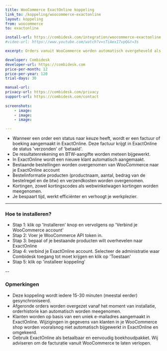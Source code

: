```yaml
---
title: WooCommerce ExactOnline koppeling
link_to: /koppeling/woocommerce-exactonline
layout: koppeling
from: woocommerce
to: exactonline

install-url: https://combidesk.com/integration/woocommerce-exactonline
#video-url: https://www.youtube.com/watch?v=sTiAexI7vpQ&t=3s

excerpt: Orders vanuit WooCommerce worden automatisch overgeheveld als boekingen of facturen in ExactOnline. 

developer: Combidesk  
developer-url: https://combidesk.com
price-per-month: 12
price-per-year: 120
trial-days: 30

manual-url: 
privacy-url: https://combidesk.com/privacy
support-url: https://combidesk.com/contact
      
screenshots:
    - image: 
    - image: 
    - image: 

---
```


* Wanneer een order een status naar keuze heeft, wordt er een factuur of boeking aangemaakt in ExactOnline. Deze factuur krijgt in ExactOnline de status 'verzonden' of 'betaald'.
* De resultatenrekening en BTW-aangifte worden meteen bijgewerkt.
* In ExactOnline wordt een nieuwe klant automatisch aangemaakt.
* Bestaande bestellingen worden overgenomen van WooCommerce naar je ExactOnline account
* Bestelinformatie producten (productnaam, aantal, bedrag van de bestelregel en de btw) en verzendkosten worden overgenomen.
* Kortingen, zowel kortingscodes als webwinkelwagen kortingen worden meegenomen.
* Je bespaart tijd, werkt efficiënter en verhoogt je werkplezier.

---

### Hoe te installeren?
* Stap 1: klik op 'Installeren' knop en vervolgens op 'Verbind je WooCommerce account'
* Stap 2: Voer je WooCommerce API token in.
* Stap 3: bepaal of je bestaande producten wilt overhevelen naar ExactOnline
* Stap 4: verbind je ExactOnline account. Selecteer de administratie waar Combidesk toegang tot moet krijgen en klik op 'Toestaan'
* Stap 5: klik op 'installeer koppeling'

--

### Opmerkingen
* Deze koppeling wordt iedere 15-30 minuten (meestal eerder) gesynchroniseerd.
* Afgeronde orders worden overgezet vanaf het moment van installatie, orderhistorie kan automatisch worden meegenomen.
* Klanten worden op basis van een uniek e-mailadres aangemaakt in ExactOnline. Wijzigingen in gegevens van klanten in je WooCommerce shop worden vooralsnog niet automatisch bijgewerkt in ExactOnline en omgekeerd.
* Gebruik ExactOnline als betaalbaar en eenvoudig boekhoudpakket. Wij adviseren om de facturatie vanuit WooCommerce te laten verlopen.
